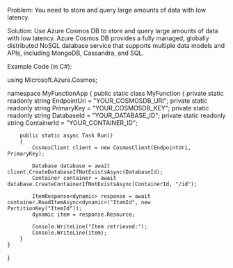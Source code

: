 Problem: You need to store and query large amounts of data with low latency.

Solution: Use Azure Cosmos DB to store and query large amounts of data with low latency. Azure Cosmos DB provides a fully managed, globally distributed NoSQL database service that supports multiple data models and APIs, including MongoDB, Cassandra, and SQL.

Example Code (in C#):

using Microsoft.Azure.Cosmos;

namespace MyFunctionApp
{
    public static class MyFunction
    {
        private static readonly string EndpointUri = "YOUR_COSMOSDB_URI";
        private static readonly string PrimaryKey = "YOUR_COSMOSDB_KEY";
        private static readonly string DatabaseId = "YOUR_DATABASE_ID";
        private static readonly string ContainerId = "YOUR_CONTAINER_ID";

        public static async Task Run()
        {
            CosmosClient client = new CosmosClient(EndpointUri, PrimaryKey);

            Database database = await client.CreateDatabaseIfNotExistsAsync(DatabaseId);
            Container container = await database.CreateContainerIfNotExistsAsync(ContainerId, "/id");

            ItemResponse<dynamic> response = await container.ReadItemAsync<dynamic>("ItemId", new PartitionKey("ItemId"));
            dynamic item = response.Resource;

            Console.WriteLine("Item retrieved:");
            Console.WriteLine(item);
        }
    }
}
